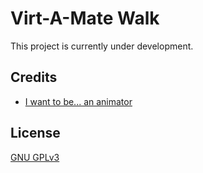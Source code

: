 # Virt-A-Mate Walk

This project is currently under development.

## Credits

- [I want to be... an animator](https://iwanttobeananimator.wordpress.com/2017/01/29/tutorial-2/)

## License

[GNU GPLv3](LICENSE.md)

